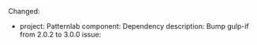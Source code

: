 
Changed:
  - project: Patternlab
    component: Dependency
    description: Bump gulp-if from 2.0.2 to 3.0.0
    issue: 